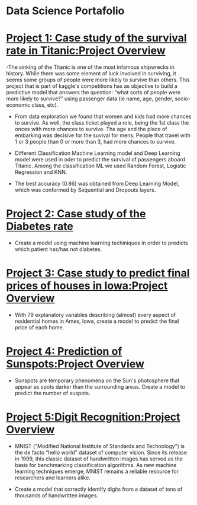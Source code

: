 # Data Science Portafolio

# [Project 1: Case study of the survival rate in Titanic:Project Overview](https://github.com/lilosa88/Titanic)

-The sinking of the Titanic is one of the most infamous shipwrecks in history. While there was some element of luck involved in surviving, it seems some groups of people were more likely to survive than others. This project that is part of kaggle's competitions has as objective to build a predictive model that answers the question: “what sorts of people were more likely to survive?” using passenger data (ie name, age, gender, socio-economic class, etc).

- From data exploration we found that women and kids had more chances to survive. As well, the class ticket played a role, being the 1st class the onces with more chances to survive. The age and the place of embarking was decisive for the suvival for mens. People that travel with 1 or 3 people than 0 or more than 3, had more chances to survive.

- Different Classification Machine Learning model and Deep Learning model were used in oder to predict the survival of passengers aboard Titanic. Among the classification ML we used Random Forest, Logistic Regression and KNN.

- The best accuracy (0.86) was obtained from Deep Learning Model, which was conformed by Sequential and Dropouts layers. 


# [Project 2: Case study of the Diabetes rate](https://github.com/lilosa88/Diabetes)
- Create a model using machine learning techiniques in order to predicts which patient has/has not diabetes.

# [Project 3: Case study to predict final prices of houses in Iowa:Project Overview](https://github.com/lilosa88/PricingHouse)
- With 79 explanatory variables describing (almost) every aspect of residential homes in Ames, Iowa, create a model to predict the final price of each home.

# [Project 4: Prediction of Sunspots:Project Overview](https://github.com/lilosa88/Sunspots)
- Sunspots are temporary phenomena on the Sun's photosphere that appear as spots darker than the surrounding areas. Create a model to predict the number of suspots.

# [Project 5:Digit Recognition:Project Overview](https://github.com/lilosa88/DigitRecognizion)
- MNIST ("Modified National Institute of Standards and Technology") is the de facto “hello world” dataset of computer vision. Since its release in 1999, this classic dataset of handwritten images has served as the basis for benchmarking classification algorithms. As new machine learning techniques emerge, MNIST remains a reliable resource for researchers and learners alike.

- Create a model that correctly identify digits from a dataset of tens of thousands of handwritten images. 

